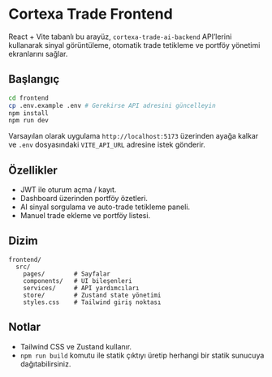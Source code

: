 # Cortexa Trade Frontend

React + Vite tabanlı bu arayüz, `cortexa-trade-ai-backend` API’lerini kullanarak sinyal görüntüleme, otomatik trade tetikleme ve portföy yönetimi ekranlarını sağlar.

## Başlangıç

```bash
cd frontend
cp .env.example .env # Gerekirse API adresini güncelleyin
npm install
npm run dev
```

Varsayılan olarak uygulama `http://localhost:5173` üzerinden ayağa kalkar ve `.env` dosyasındaki `VITE_API_URL` adresine istek gönderir.

## Özellikler

- JWT ile oturum açma / kayıt.
- Dashboard üzerinden portföy özetleri.
- AI sinyal sorgulama ve auto-trade tetikleme paneli.
- Manuel trade ekleme ve portföy listesi.

## Dizim

```
frontend/
  src/
    pages/        # Sayfalar
    components/   # UI bileşenleri
    services/     # API yardımcıları
    store/        # Zustand state yönetimi
    styles.css    # Tailwind giriş noktası
```

## Notlar

- Tailwind CSS ve Zustand kullanır.
- `npm run build` komutu ile statik çıktıyı üretip herhangi bir statik sunucuya dağıtabilirsiniz.

